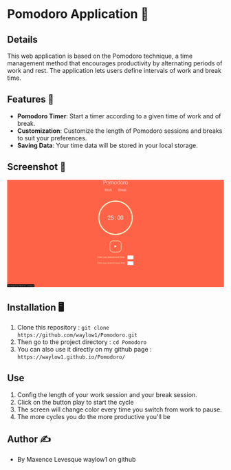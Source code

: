 # Pomodoro Application 	:tomato:

## Details
This web application is based on the Pomodoro technique, a time management method that encourages productivity by alternating periods of work and rest. The application lets users define intervals of work and break time.

## Features :scroll:
- **Pomodoro Timer**: Start a timer according to a given time of work and of break.
- **Customization**: Customize the length of Pomodoro sessions and breaks to suit your preferences.
- **Saving Data**: Your time data will be stored in your local storage.


## Screenshot :camera_flash:
![example](pictures/example.png)

## Installation :desktop_computer:
1. Clone this repository : `git clone https://github.com/waylow1/Pomodoro.git`
2. Then go to the project directory : `cd Pomodoro`
3. You can also use it directly on my github page : `https://waylow1.github.io/Pomodoro/`

## Use
1. Config the length of your work session and your break session. 
2. Click on the button play to start the cycle
3. The screen will change color every time you switch from work to pause.
4. The more cycles you do the more productive you'll be 

## Author :writing_hand:
- By Maxence Levesque waylow1 on github
